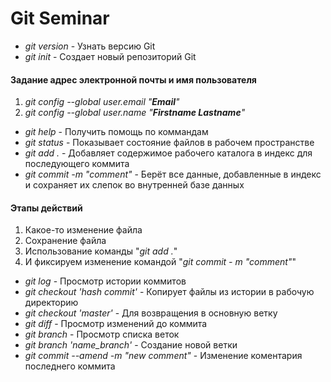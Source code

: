 # Git Seminar

* *git version* - Узнать версию Git
* *git init* - Создает новый репозиторий Git
#### Задание адрес электронной почты и имя пользователя
1. *git config --global user.email "***Email***"*
2. *git config --global user.name "***Firstname Lastname***"*
* *git help* - Получить помощь по коммандам
* *git status* - Показывает состояние файлов в рабочем пространстве
* *git add .* - Добавляет содержимое рабочего каталога в индекс для последующего коммита
* *git commit -m "comment"* - Берёт все данные, добавленные в индекс и сохраняет их слепок во внутренней базе данных
#### Этапы действий
1. Какое-то изменение файла
2. Сохранение файла
3. Использование команды "*git add .*"
4. И фиксируем изменение командой "*git commit - m "comment"*"
* *git log* - Просмотр истории коммитов
* *git checkout 'hash commit'* - Копирует файлы из истории в рабочую директорию
* *git checkout 'master'* - Для возвращения в основную ветку
* *git diff* - Просмотр изменений до коммита
* *git branch* - Просмотр списка веток
* *git branch 'name_branch'* - Создание новой ветки
* *git commit --amend -m "new comment"* - Изменение коментария последнего коммита